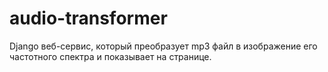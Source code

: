 # audio-transformer
Django веб-сервис, который преобразует mp3 файл в изображение его частотного спектра и показывает на странице.

